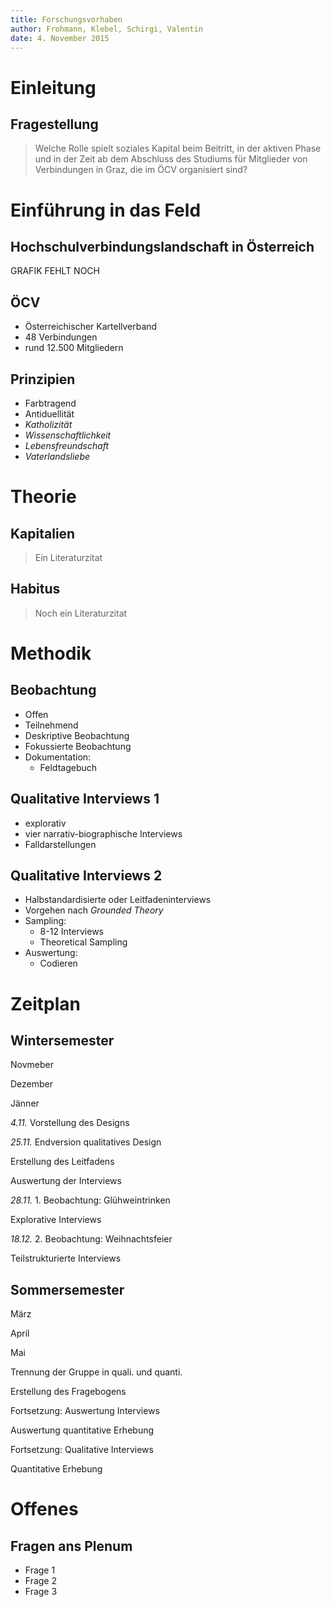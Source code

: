 ```yaml
---
title: Forschungsvorhaben
author: Frohmann, Klebel, Schirgi, Valentin
date: 4. November 2015
---
```


# Einleitung

## Fragestellung

> Welche Rolle spielt soziales Kapital beim Beitritt, in der aktiven Phase und in der Zeit ab dem Abschluss des Studiums für Mitglieder von Verbindungen in Graz, die im ÖCV organisiert sind?


# Einführung in das Feld
## Hochschulverbindungslandschaft in Österreich

GRAFIK FEHLT NOCH

## ÖCV

- Österreichischer Kartellverband
- 48 Verbindungen
- rund 12.500 Mitgliedern

## Prinzipien

- Farbtragend
- Antiduellität
- *Katholizität*
- *Wissenschaftlichkeit*
- *Lebensfreundschaft*
- *Vaterlandsliebe*


# Theorie
## Kapitalien
> Ein Literaturzitat


## Habitus
> Noch ein Literaturzitat


# Methodik
## Beobachtung

- Offen
- Teilnehmend
- Deskriptive Beobachtung
- Fokussierte Beobachtung
- Dokumentation:
    + Feldtagebuch

## Qualitative Interviews 1

- explorativ
- vier narrativ-biographische Interviews
- Falldarstellungen

## Qualitative Interviews 2

- Halbstandardisierte oder Leitfadeninterviews
- Vorgehen nach *Grounded Theory*
- Sampling:
    + 8-12 Interviews
    + Theoretical Sampling
- Auswertung:
    + Codieren


# Zeitplan
## Wintersemester

<div id="base">
<div id="line"></div>
<div id="nov_dez"></div>
<div id="dez_jan"></div>
<p id="nov">Novmeber</p>
<p id="dez">Dezember</p>
<p id="jan">Jänner</p>
<p class="fragment design" data-fragment-index="2" id="design"><i>4.11.</i> Vorstellung des Designs</p>
<p class="fragment design" data-fragment-index="2" id="design_ende"><i>25.11.</i> Endversion qualitatives Design</p>

<p class="fragment design" data-fragment-index="2" id="design_leitfaden">Erstellung des Leitfadens</p>

<p class="fragment design" data-fragment-index="2" id="auswertung_interviews">Auswertung der Interviews</p>

<p class="fragment field" data-fragment-index="3" id="beobachtung_1"><i>28.11.</i> 1. Beobachtung: Glühweintrinken</p>

<p class="fragment field" data-fragment-index="3" id="interviews_1">Explorative Interviews</p>

<p class="fragment field" data-fragment-index="3" id="beobachtung_2"><i>18.12.</i> 2. Beobachtung: Weihnachtsfeier</p>

<p class="fragment field" data-fragment-index="3" id="interviews_2">Teilstrukturierte Interviews</p>

</div>


## Sommersemester

<div id="base">
<div id="line"></div>
<div id="nov_dez"></div>
<div id="dez_jan"></div>
<p id="nov">März</p>
<p id="april">April</p>
<p id="jan">Mai</p>

<p class="fragment design" data-fragment-index="2" id="trennung">Trennung der Gruppe in quali. und quanti.</p>

<p class="fragment design" data-fragment-index="2" id="fragebogen">Erstellung des Fragebogens</p>

<p class="fragment design" data-fragment-index="2" id="auswertung_interviews_2">Fortsetzung: Auswertung Interviews</p>

<p class="fragment design" data-fragment-index="2" id="auswertung_quant">Auswertung quantitative Erhebung</p>

<p class="fragment field" data-fragment-index="3" id="interviews_3">Fortsetzung: Qualitative Interviews</p>

<p class="fragment field" data-fragment-index="3" id="erhebung_fragebogen">Quantitative Erhebung</p>

</div>



# Offenes
## Fragen ans Plenum

- Frage 1
- Frage 2
- Frage 3


<!-- To change keyboard bindings for remote presentation tool:
keyboard: {
    39: 'next',
    37: 'prev'
}
 -->
